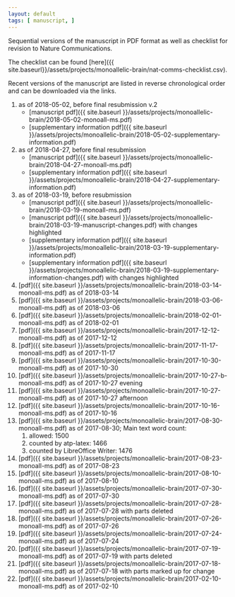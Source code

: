 ```yaml
---
layout: default
tags: [ manuscript, ]
---
```


Sequential versions of the manuscript in PDF format as well as checklist for revision to Nature Communications.

The checklist can be found [here]({{ site.baseurl}}/assets/projects/monoallelic-brain/nat-comms-checklist.csv).

Recent versions of the manuscript are listed in reverse chronological order and can be downloaded via the links.

1. as of 2018-05-02, before final resubmission v.2
    * [manuscript pdf]({{ site.baseurl }}/assets/projects/monoallelic-brain/2018-05-02-monoall-ms.pdf)
    * [supplementary information pdf]({{ site.baseurl }}/assets/projects/monoallelic-brain/2018-05-02-supplementary-information.pdf)
1. as of 2018-04-27, before final resubmission
    * [manuscript pdf]({{ site.baseurl }}/assets/projects/monoallelic-brain/2018-04-27-monoall-ms.pdf)
    * [supplementary information pdf]({{ site.baseurl }}/assets/projects/monoallelic-brain/2018-04-27-supplementary-information.pdf)
1. as of 2018-03-19, before resubmission
    * [manuscript pdf]({{ site.baseurl }}/assets/projects/monoallelic-brain/2018-03-19-monoall-ms.pdf)
    * [manuscript pdf]({{ site.baseurl }}/assets/projects/monoallelic-brain/2018-03-19-manuscript-changes.pdf) with changes highlighted
    * [supplementary information pdf]({{ site.baseurl }}/assets/projects/monoallelic-brain/2018-03-19-supplementary-information.pdf)
    * [supplementary information pdf]({{ site.baseurl }}/assets/projects/monoallelic-brain/2018-03-19-supplementary-information-changes.pdf) with changes highlighted
1. [pdf]({{ site.baseurl }}/assets/projects/monoallelic-brain/2018-03-14-monoall-ms.pdf) as of 2018-03-14
1. [pdf]({{ site.baseurl }}/assets/projects/monoallelic-brain/2018-03-06-monoall-ms.pdf) as of 2018-03-06
1. [pdf]({{ site.baseurl }}/assets/projects/monoallelic-brain/2018-02-01-monoall-ms.pdf) as of 2018-02-01
1. [pdf]({{ site.baseurl }}/assets/projects/monoallelic-brain/2017-12-12-monoall-ms.pdf) as of 2017-12-12
1. [pdf]({{ site.baseurl }}/assets/projects/monoallelic-brain/2017-11-17-monoall-ms.pdf) as of 2017-11-17
1. [pdf]({{ site.baseurl }}/assets/projects/monoallelic-brain/2017-10-30-monoall-ms.pdf) as of 2017-10-30
1. [pdf]({{ site.baseurl }}/assets/projects/monoallelic-brain/2017-10-27-b-monoall-ms.pdf) as of 2017-10-27 evening
1. [pdf]({{ site.baseurl }}/assets/projects/monoallelic-brain/2017-10-27-monoall-ms.pdf) as of 2017-10-27 afternoon
1. [pdf]({{ site.baseurl }}/assets/projects/monoallelic-brain/2017-10-16-monoall-ms.pdf) as of 2017-10-16
1. [pdf]({{ site.baseurl }}/assets/projects/monoallelic-brain/2017-08-30-monoall-ms.pdf) as of 2017-08-30; Main text word count:
   1. allowed: 1500
   1. counted by atp-latex: 1466
   1. counted by LibreOffice Writer: 1476
1. [pdf]({{ site.baseurl }}/assets/projects/monoallelic-brain/2017-08-23-monoall-ms.pdf) as of 2017-08-23
1. [pdf]({{ site.baseurl }}/assets/projects/monoallelic-brain/2017-08-10-monoall-ms.pdf) as of 2017-08-10
1. [pdf]({{ site.baseurl }}/assets/projects/monoallelic-brain/2017-07-30-monoall-ms.pdf) as of 2017-07-30
1. [pdf]({{ site.baseurl }}/assets/projects/monoallelic-brain/2017-07-28-monoall-ms.pdf) as of 2017-07-28 with parts deleted
1. [pdf]({{ site.baseurl }}/assets/projects/monoallelic-brain/2017-07-26-monoall-ms.pdf) as of 2017-07-26
1. [pdf]({{ site.baseurl }}/assets/projects/monoallelic-brain/2017-07-24-monoall-ms.pdf) as of 2017-07-24
1. [pdf]({{ site.baseurl }}/assets/projects/monoallelic-brain/2017-07-19-monoall-ms.pdf) as of 2017-07-19 with parts deleted
1. [pdf]({{ site.baseurl }}/assets/projects/monoallelic-brain/2017-07-18-monoall-ms.pdf) as of 2017-07-18 with parts marked up for change
1. [pdf]({{ site.baseurl }}/assets/projects/monoallelic-brain/2017-02-10-monoall-ms.pdf) as of 2017-02-10
<!-- MathJax scripts -->
<script type="text/javascript" src="https://cdn.mathjax.org/mathjax/latest/MathJax.js?config=TeX-AMS-MML_HTMLorMML"></script>
